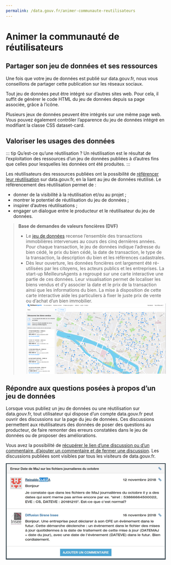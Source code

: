 ```yaml
---
permalink: /data.gouv.fr/animer-communaute-reutilisateurs
---
```


# Animer la communauté de réutilisateurs

## Partager son jeu de données et ses ressources 

Une fois que votre jeu de données est publié sur data.gouv.fr, nous vous conseillons de partager cette publication sur les réseaux sociaux.

Tout jeu de données peut être intégré sur d’autres sites web. Pour cela, il suffit de générer le code HTML du jeu de données depuis sa page associée, grâce à l’icône. 

Plusieurs jeux de données peuvent être intégrés sur une même page web. Vous pouvez également contrôler l’apparence du jeu de données intégré en modifiant la classe CSS dataset-card. 

## Valoriser les usages des données

::: tip Qu’est-ce qu’une réutilisation  ?
Un réutilisation est le résultat de l’exploitation des ressources d’un jeu de données publiées à d’autres fins que celles pour lesquelles les données ont été produites. 
:::

Les réutilisateurs des ressources publiées ont la possibilité de [référencer leur réutilisation](https://doc.data.gouv.fr/reutilisations-et-discussions/associer-une-reutilisation-a-un-jeu-de-donnees/) sur data.gouv.fr, en la liant au jeu de données réutilisé. Le référencement des réutilisation permet de :
- donner de la visibilité à la réutilisation et/ou au projet ;
- montrer le potentiel de réutilisation du jeu de données ;
- inspirer d’autres réutilisations ;
- engager un dialogue entre le producteur et le réutilisateur du jeu de données.

> **Base de demandes de valeurs foncières (DVF)**
> * Le [jeu de données](https://www.data.gouv.fr/fr/datasets/demandes-de-valeurs-foncieres/) recense l’ensemble des transactions immobilières intervenues au cours des cinq dernières années. Pour chaque transaction, le jeu de données indique l’adresse du bien cédé, le prix du bien cédé, la date de transaction, le type de la transaction, la description du bien et les références cadastrales.
> * Dès leur ouverture, les données foncières ont largement été ré-utilisées par les citoyens, les acteurs publics et les entreprises. La start-up MeilleursAgents a regroupé sur une carte interactive une partie de ces données. Leur visualisation permet de localiser les biens vendus et d’y associer la date et le prix de la transaction ainsi que les informations du bien. La mise à disposition de cette carte interactive aide les particuliers à fixer le juste prix de vente ou d’achat d’un bien immobilier. 
![](./images/meilleurs-agents.jpg)

## Répondre aux questions posées à propos d’un jeu de données

Lorsque vous publiez un jeu de données ou une réutilisation sur data.gouv.fr, tout utilisateur qui dispose d’un compte data.gouv.fr peut ouvrir des discussions sur la page du jeu de données. Ces discussions permettent aux réutilisateurs des données de poser des questions au producteur, de faire remonter des erreurs constatées dans le jeu de données ou de proposer des améliorations. 

Vous avez la possibilité de [récupérer le lien d’une discussion ou d’un commentaire, d’ajouter un commentaire et de fermer une discussion](https://doc.data.gouv.fr/reutilisations-et-discussions/moderer-une-discussion/). Les discussions publiées sont visibles par tous les visiteurs de data.gouv.fr.

![](./images/commentaire.jpg)